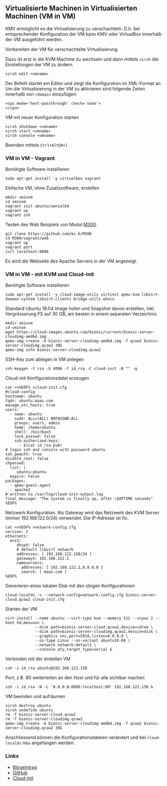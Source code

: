 Virtualisierte Machinen in Virtualisierten Machinen (VM in VM)
---------------------------------------------------

KMV ermöglicht es die Virtualisierung zu verschachteln. D.h. bei entsprechender Konfiguration der VM kann KMV oder VirtualBox innerhalb der VM ausgeführt werden.

Vorbereiten der VM für verschachtelte Virtualisierung.

Dazu ist erst in die KVM Machine zu wechseln und dann mittels `virsh` die Einstellungen der VM zu ändern.

    virsh edit <vmname>
    
Der Befehl startet ein Editor und zeigt die Konfiguration im XML-Format an. 
Um die Virtualisierung in der VM zu aktivieren sind folgende Zeilen innerhalb von `<domain` einzufügen: 
    
    <cpu mode='host-passthrough' check='none'>
    </cpu>
    
VM mit neuer Konfiguration starten

    virsh shutdown <vmname>
    virsh start <vmname>
    virsh console <vmname>
    
Beenden mittels `Ctrl+AltGR+]`

### VM in VM - Vagrant

Benötigte Software installieren

    sudo apt-get install -y virtualbox vagrant
    
Einfache VM, ohne Zusatzsoftware, erstellen

    mkdir vminvm
    cd vminvm
    vagrant init ubuntu/xenial64
    vagrant up
    vagrant ssh
    
Testen des Web Beispiels von Modul [M300](https://github.com/mc-b/M300).

    git clone https://github.com/mc-b/M300
    cd M300/vagrant/web
    vagrant up
    vagrant port
    curl localhost:8080
    
Es wird die Webseite des Apache Servers in der VM angezeigt.    

### VM in VM - mit KVM und Cloud-init

Benötigte Software installieren

    sudo apt-get install -y cloud-image-utils virtinst qemu-kvm libvirt-daemon-system libvirt-clients bridge-utils whois

Standard Ubuntu 18.04 Image holen und Snapshot davon erstellen, inkl. Vergrösserung FS auf 30 GB, am besten in einem separaten Verzeichnis


    mkdir vminvm
    cd vminvm
    wget https://cloud-images.ubuntu.com/bionic/current/bionic-server-cloudimg-amd64.img
    qemu-img create -b bionic-server-cloudimg-amd64.img -f qcow2 bionic-server-cloudimg.qcow2 30G
    qemu-img info bionic-server-cloudimg.qcow2
    
SSH-Key zum ablegen in VM anlegen

    ssh-keygen -t rsa -b 4096 -f id_rsa -C cloud-init -N "" -q 

Cloud-init Konfigurationsdatei erzeugen

    cat <<%EOF% >cloud-init.cfg
    #cloud-config
    hostname: ubuntu
    fqdn: ubuntu.maas.com
    manage_etc_hosts: true
    users:
      - name: ubuntu
        sudo: ALL=(ALL) NOPASSWD:ALL
        groups: users, admin
        home: /home/ubuntu
        shell: /bin/bash
        lock_passwd: false
        ssh-authorized-keys:
          - $(cat id_rsa.pub)
    # login ssh and console with password ubuntu
    ssh_pwauth: true
    disable_root: false
    chpasswd:
      list: |
         ubuntu:ubuntu
      expire: False
    packages:
      - qemu-guest-agent
      - apache2
    # written to /var/log/cloud-init-output.log
    final_message: "The system is finally up, after \$UPTIME seconds"
    %EOF%
    
Netzwerk Konfiguration. Als Gateway wird das Netzwerk des KVM Server (immer 192.168.122.0/24) verwendet. Die IP-Adresse ist fix.

    cat <<%EOF% >network-config.cfg
    version: 2
    ethernets:
      ens3:
         dhcp4: false
         # default libvirt network
         addresses: [ 192.168.122.158/24 ]
         gateway4: 192.168.122.1
         nameservers:
           addresses: [ 192.168.122.1,8.8.8.8 ]
           search: [ maas.com ]
    %EOF%

Generieren eines lokalen Disk mit den obigen Konfigurationen

    cloud-localds -v --network-config=network-config.cfg bionic-server-cloud.qcow2 cloud-init.cfg

Starten der VM

    virt-install --name ubuntu --virt-type kvm --memory 512 --vcpus 2 --boot hd,menu=on \
                 --disk path=bionic-server-cloud.qcow2,device=cdrom \
                 --disk path=bionic-server-cloudimg.qcow2,device=disk \
                 --graphics vnc,port=5910,listen=0.0.0.0 \
                 --os-type Linux --os-variant ubuntu18.04 \
                 --network network:default \
                 --console pty,target_type=serial &
                
Verbinden mit der erstellen VM

    ssh -i id_rsa ubuntu@192.168.122.158     
    
Port, z.B. 80 weiterleiten an den Host und für alle sichtbar machen

    ssh -i id_rsa -N -L '0.0.0.0:8080:localhost:80' 192.168.122.158 &                

VM beenden und aufräumen

    virsh destroy ubuntu
    virsh undefine ubuntu
    rm -f bionic-server-cloud.qcow2 
    rm -f bionic-server-cloudimg.qcow2
    qemu-img create -b bionic-server-cloudimg-amd64.img -f qcow2 bionic-server-cloudimg.qcow2 30G

Anschliessend können die Konfigurationsdateien verändert und bei `cloud-localds` neu angefangen werden.



### Links

* [Blogeintrag](https://fabianlee.org/2020/02/23/kvm-testing-cloud-init-locally-using-kvm-for-an-ubuntu-cloud-image/)
* [GitHub](https://github.com/fabianlee/local-kvm-cloudimage)
* [Cloud-init](https://cloudinit.readthedocs.io/)